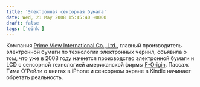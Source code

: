 ```yaml
---
title: 'Электронная сенсорная бумага'
date: Wed, 21 May 2008 15:45:40 +0000
draft: false
tags: ['eink']
---
```


Компания [Prime View International Co., Ltd.](http://www.pvi.com.tw/en/index/index.php#), главный производитель электронной бумаги по технологии электронных чернил, объявила о том, что уже в 2008 году начнется производство электронной бумаги и LCD с сенсорной технологией американской фирмы [F-Origin](http://www.f-origin.com/). Пассаж Тима О'Рейли о книгах в iPhone и сенсорном экране в Kindle начинает обретать реальность.